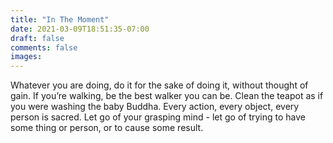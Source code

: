 ```yaml
---
title: "In The Moment"
date: 2021-03-09T18:51:35-07:00
draft: false
comments: false
images:
---
```


Whatever you are doing, do it for the sake of doing it, without thought of gain. If you’re walking, be the best walker you can be. Clean the teapot as if you were washing the baby Buddha. Every action, every object, every person is sacred. Let go of your grasping mind - let go of trying to have some thing or person, or to cause some result.
